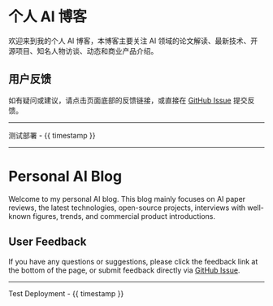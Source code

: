 # 个人 AI 博客

欢迎来到我的个人 AI 博客，本博客主要关注 AI 领域的论文解读、最新技术、开源项目、知名人物访谈、动态和商业产品介绍。

## 用户反馈

如有疑问或建议，请点击页面底部的反馈链接，或直接在 [GitHub Issue](https://github.com/yourusername/yourrepo/issues) 提交反馈。

---

测试部署 - {{ timestamp }}

---

# Personal AI Blog

Welcome to my personal AI blog. This blog mainly focuses on AI paper reviews, the latest technologies, open-source projects, interviews with well-known figures, trends, and commercial product introductions.

## User Feedback

If you have any questions or suggestions, please click the feedback link at the bottom of the page, or submit feedback directly via [GitHub Issue](https://github.com/yourusername/yourrepo/issues).

---

Test Deployment - {{ timestamp }}
